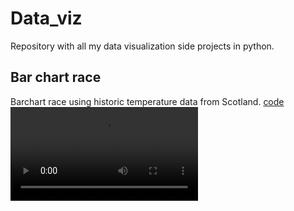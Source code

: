 # Data_viz
Repository with all my data visualization side projects in python.
## Bar chart race
Barchart race using historic temperature data from Scotland.
[code](https://github.com/maurocolapso/Data_viz/tree/main/bar-race-max-min-temp-Glasgow)
![](bar-race-max-min-temp-Glasgow/bar.mp4?raw=True)
